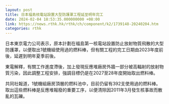```yaml
---
layout: post
title: 日本福島核電站設置大型防護罩工程延至明年完工
date: 2024-02-04 18:53:35.000000000 +08:00
link: https://news.rthk.hk/rthk/ch/component/k2/1739148-20240204.htm
categories: rthk
---
```


日本東京電力公司表示，原本計劃在福島第一核電站設置防止放射物質飛散的大型防護罩，以便取出1號機組使用過的燃料棒，但有關工程的完工日期由2023年度前後，延遲到明年夏季前後。

東電解釋，有關工作進度滯後，加上發現反應堆廠房外牆一部分被高輻射的放射物質污染，因此調整工程安排，強調目標仍是在2027至28年度開始取出燃料棒。

共同社報道，1號機組廠房頂層的燃料池中，目前仍留有392支使用過的燃料棒。取出這些燃料棒是反應堆報廢的重要工序，以便清除因2011年3月發生核事故而散亂的瓦礫。
